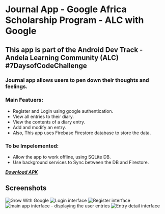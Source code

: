 # Journal App - Google Africa Scholarship Program - ALC with Google
## This app is part of the Android Dev Track - Andela Learning Community (ALC) #7DaysofCodeChallenge
### Journal app allows users to pen down their thoughts and feelings. 
### Main Featuers:
- Register and Login using google authentication.
- View all entries to their diary.
- View the contents of a diary entry.
- Add and modify an entry.
- Also, This app uses Firebase Firestore database to store the data.

### To be Impelemented:
- Allow the app to work offline, using SQLite DB.
- Use background services to Sync between the DB and Firestore.

 [***Download APK***](static/JournalApp.apk)
 
 ## Screenshots
![Grow With Google](static/scholoarshipLogo.jpg)
![Login interface](static/1.png)
![Register interface](static/2.png)
![main app interface - displaying the user entries](static/3.png)
![Entry detail interface](static/4.png)
